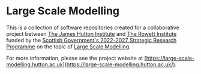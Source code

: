 # Large Scale Modelling

This is a collection of software repositories created for a collaborative project between [The James Hutton Institute](https://www.hutton.ac.uk) and [The Rowett Institute](https://www.abdn.ac.uk/rowett/) funded by the [Scottish Government's 2022-2027 Strategic Research Programme](https://www.gov.scot/collections/environment-agriculture-and-food-strategic-research/) on the topic of [Large Scale Modelling](https://www.gov.scot/publications/strategy-environment-natural-resources-agriculture-research-2022-2027/pages/9/).

For more information, please see the project website at [https://large-scale-modelling.hutton.ac.uk](https://large-scale-modelling.hutton.ac.uk/).
